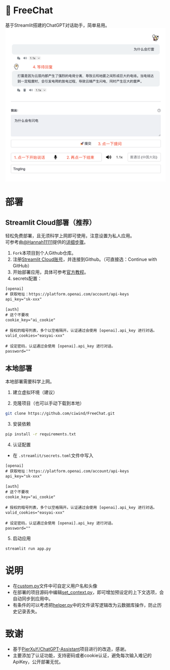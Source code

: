 # 🤖 FreeChat
基于Streamlit搭建的ChatGPT对话助手，简单易用。
![chat.png](./Figure/chat.png)

# 部署

## Streamlit Cloud部署（推荐）
轻松免费部署，且无须科学上网即可使用，注意设置为私人应用。   
可参考由[@Hannah11111](https://github.com/Hannah11111)提供的[详细步骤](./Tutorial.md)。
1. `Fork`本项目到个人Github仓库。
2. 注册[Streamlit Cloud账号](https://share.streamlit.io/)，并连接到Github。（可直接选：Continue with GitHub）
3. 开始部署应用，具体可参考[官方教程](https://docs.streamlit.io/streamlit-community-cloud/get-started)。   
4. secrets配置：

```
[openai]
# 获取地址：https://platform.openai.com/account/api-keys
api_key="sk-xxx"

[auth]
# 这个不要改
cookie_key="ai_cookie"

# 授权的暗号列表，多个以空格隔开。认证通过会使用 [openai].api_key 进行对话。
valid_cookies="easyai-xxx"

# 设定密码，认证通过会使用 [openai].api_key 进行对话。
password=""
```

## 本地部署
本地部署需要科学上网。
1. 建立虚拟环境（建议）

2. 克隆项目（也可以手动下载到本地）
```bash
git clone https://github.com/ciwind/FreeChat.git
```

3. 安装依赖
```bash
pip install -r requirements.txt
```

4. 认证配置   

- 在 `.streamlit/secrets.toml`文件中写入

```
[openai]
# 获取地址：https://platform.openai.com/account/api-keys
api_key="sk-xxx"

[auth]
# 这个不要改
cookie_key="ai_cookie"

# 授权的暗号列表，多个以空格隔开。认证通过会使用 [openai].api_key 进行对话。
valid_cookies="easyai-xxx"

# 设定密码，认证通过会使用 [openai].api_key 进行对话。
password=""
```

5. 启动应用
```bash
streamlit run app.py
```

# 说明
- 在[custom.py](./tool/custom.py)文件中可自定义用户名和头像
- 在部署的项目源码中编辑[set_context.py](./tool/set_context.py)，即可增加预设定的上下文选项，会自动同步到应用中。
- 有条件的可以考虑把[helper.py](./tool/helper.py)中的文件读写逻辑改为云数据库操作，防止历史记录丢失。


# 致谢
- 基于[PierXuY/ChatGPT-Assistant](https://github.com/PierXuY/ChatGPT-Assistant)项目进行的改造，感谢。
- 主要添加了认证功能，支持密码或者cookie认证，避免每次输入难记的ApiKey，公开部署无忧。